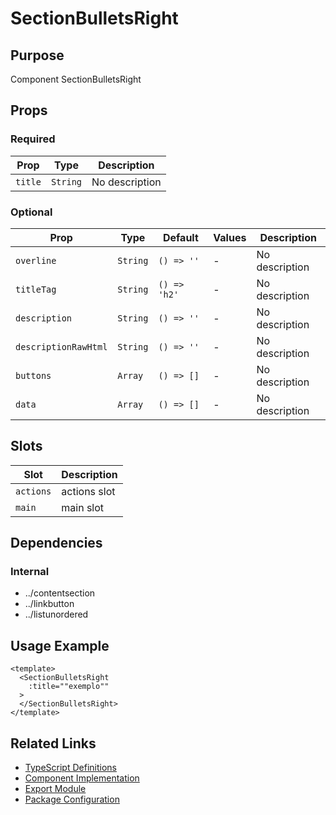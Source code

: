 # SectionBulletsRight

## Purpose

Component SectionBulletsRight

## Props

### Required

| Prop    | Type     | Description    |
| ------- | -------- | -------------- |
| `title` | `String` | No description |

### Optional

| Prop                 | Type     | Default      | Values | Description    |
| -------------------- | -------- | ------------ | ------ | -------------- |
| `overline`           | `String` | `() => ''`   | -      | No description |
| `titleTag`           | `String` | `() => 'h2'` | -      | No description |
| `description`        | `String` | `() => ''`   | -      | No description |
| `descriptionRawHtml` | `String` | `() => ''`   | -      | No description |
| `buttons`            | `Array`  | `() => []`   | -      | No description |
| `data`               | `Array`  | `() => []`   | -      | No description |

## Slots

| Slot      | Description  |
| --------- | ------------ |
| `actions` | actions slot |
| `main`    | main slot    |

## Dependencies

### Internal

- ../contentsection
- ../linkbutton
- ../listunordered

## Usage Example

```vue
<template>
  <SectionBulletsRight
    :title=""exemplo""
  >
  </SectionBulletsRight>
</template>
```

## Related Links

- [TypeScript Definitions](./SectionBulletsRight.d.ts)
- [Component Implementation](./SectionBulletsRight.vue)
- [Export Module](./sectionbulletsright.js)
- [Package Configuration](./package.json)
